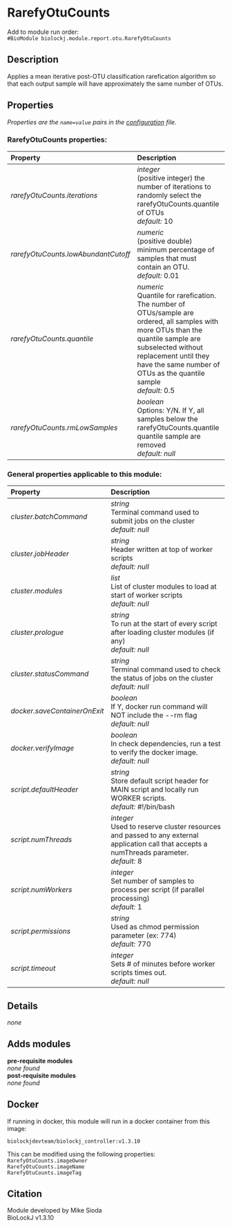 # RarefyOtuCounts
Add to module run order:                    
`#BioModule biolockj.module.report.otu.RarefyOtuCounts`

## Description 
Applies a mean iterative post-OTU classification rarefication algorithm so that each output sample will have approximately the same number of OTUs.

## Properties 
*Properties are the `name=value` pairs in the [configuration](../../../Configuration#properties) file.*                   

### RarefyOtuCounts properties: 
| Property| Description |
| :--- | :--- |
| *rarefyOtuCounts.iterations* | _integer_ <br>(positive integer) the number of iterations to randomly select the rarefyOtuCounts.quantile of OTUs<br>*default:*  10 |
| *rarefyOtuCounts.lowAbundantCutoff* | _numeric_ <br>(positive double) minimum percentage of samples that must contain an OTU.<br>*default:*  0.01 |
| *rarefyOtuCounts.quantile* | _numeric_ <br>Quantile for rarefication. The number of OTUs/sample are ordered, all samples with more OTUs than the quantile sample are subselected without replacement until they have the same number of OTUs as the quantile sample<br>*default:*  0.5 |
| *rarefyOtuCounts.rmLowSamples* | _boolean_ <br>Options: Y/N. If Y, all samples below the rarefyOtuCounts.quantile quantile sample are removed<br>*default:*  *null* |

### General properties applicable to this module: 
| Property| Description |
| :--- | :--- |
| *cluster.batchCommand* | _string_ <br>Terminal command used to submit jobs on the cluster<br>*default:*  *null* |
| *cluster.jobHeader* | _string_ <br>Header written at top of worker scripts<br>*default:*  *null* |
| *cluster.modules* | _list_ <br>List of cluster modules to load at start of worker scripts<br>*default:*  *null* |
| *cluster.prologue* | _string_ <br>To run at the start of every script after loading cluster modules (if any)<br>*default:*  *null* |
| *cluster.statusCommand* | _string_ <br>Terminal command used to check the status of jobs on the cluster<br>*default:*  *null* |
| *docker.saveContainerOnExit* | _boolean_ <br>If Y, docker run command will NOT include the --rm flag<br>*default:*  *null* |
| *docker.verifyImage* | _boolean_ <br>In check dependencies, run a test to verify the docker image.<br>*default:*  *null* |
| *script.defaultHeader* | _string_ <br>Store default script header for MAIN script and locally run WORKER scripts.<br>*default:*  #!/bin/bash |
| *script.numThreads* | _integer_ <br>Used to reserve cluster resources and passed to any external application call that accepts a numThreads parameter.<br>*default:*  8 |
| *script.numWorkers* | _integer_ <br>Set number of samples to process per script (if parallel processing)<br>*default:*  1 |
| *script.permissions* | _string_ <br>Used as chmod permission parameter (ex: 774)<br>*default:*  770 |
| *script.timeout* | _integer_ <br>Sets # of minutes before worker scripts times out.<br>*default:*  *null* |

## Details 
*none*

## Adds modules 
**pre-requisite modules**                    
*none found*                   
**post-requisite modules**                    
*none found*                   

## Docker 
If running in docker, this module will run in a docker container from this image:<br>
```
biolockjdevteam/biolockj_controller:v1.3.10
```
This can be modified using the following properties:<br>
`RarefyOtuCounts.imageOwner`<br>
`RarefyOtuCounts.imageName`<br>
`RarefyOtuCounts.imageTag`<br>

## Citation 
Module developed by Mike Sioda                   
BioLockJ v1.3.10

